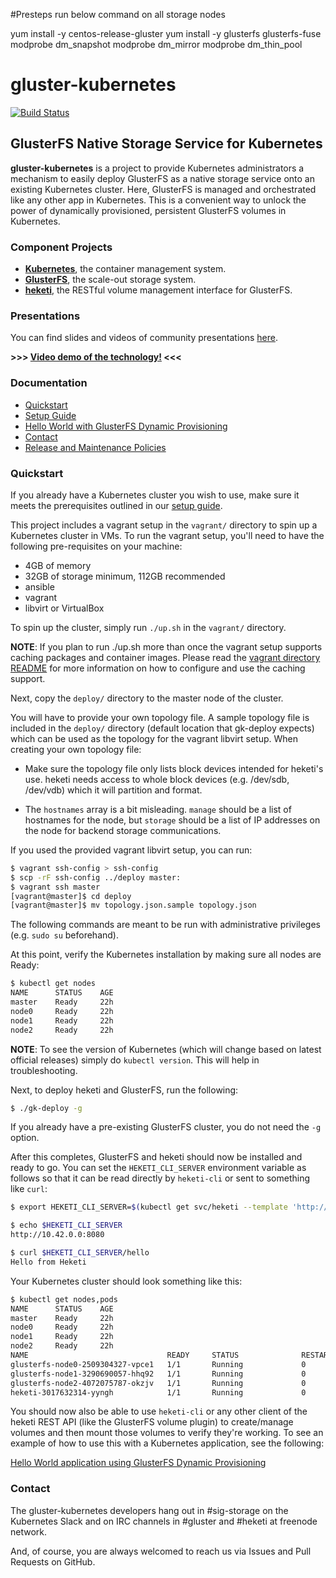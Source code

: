 #Presteps
run below command on all storage nodes

yum install -y  centos-release-gluster
yum install -y glusterfs glusterfs-fuse
modprobe  dm_snapshot
modprobe   dm_mirror
modprobe   dm_thin_pool
# gluster-kubernetes

[![Build Status](https://travis-ci.org/gluster/gluster-kubernetes.svg?branch=master)](https://travis-ci.org/gluster/gluster-kubernetes)

## GlusterFS Native Storage Service for Kubernetes

**gluster-kubernetes** is a project to provide Kubernetes administrators a
mechanism to easily deploy GlusterFS as a native storage service onto an
existing Kubernetes cluster. Here, GlusterFS is managed and orchestrated like
any other app in Kubernetes. This is a convenient way to unlock the power of
dynamically provisioned, persistent GlusterFS volumes in Kubernetes.

### Component Projects

* **[Kubernetes](http://kubernetes.io/)**, the container management system.
* **[GlusterFS](https://www.gluster.org/)**, the scale-out storage system.
* **[heketi](https://github.com/heketi/heketi)**, the RESTful volume management
  interface for GlusterFS.

### Presentations

You can find slides and videos of community presentations [here](docs/presentations).

**>>> [Video demo of the technology!](https://drive.google.com/file/d/0B667S2caJiy7QVpzVVFNQVdyaVE/view?usp=sharing) <<<**

### Documentation

* [Quickstart](#quickstart)
* [Setup Guide](./docs/setup-guide.md)
* [Hello World with GlusterFS Dynamic Provisioning](./docs/examples/hello_world/README.md)
* [Contact](#contact)
* [Release and Maintenance Policies](./docs/release-maintenance.md)

### Quickstart

If you already have a Kubernetes cluster you wish to use, make sure it meets
the prerequisites outlined in our [setup guide](./docs/setup-guide.md).

This project includes a vagrant setup in the `vagrant/` directory to spin up a
Kubernetes cluster in VMs. To run the vagrant setup, you'll need to have the
following pre-requisites on your machine:

 * 4GB of memory
 * 32GB of storage minimum, 112GB recommended
 * ansible
 * vagrant
 * libvirt or VirtualBox

To spin up the cluster, simply run `./up.sh` in the `vagrant/` directory.

**NOTE**: If you plan to run ./up.sh more than once the vagrant setup supports
caching packages and container images. Please read the
[vagrant directory README](./vagrant/README.md)
for more information on how to configure and use the caching support.

Next, copy the `deploy/` directory to the master node of the cluster.

You will have to provide your own topology file. A sample topology file is
included in the `deploy/` directory (default location that gk-deploy expects)
which can be used as the topology for the vagrant libvirt setup. When
creating your own topology file:

 * Make sure the topology file only lists block devices intended for heketi's
 use. heketi needs access to whole block devices (e.g. /dev/sdb, /dev/vdb)
 which it will partition and format.

 * The `hostnames` array is a bit misleading. `manage` should be a list of
 hostnames for the node, but `storage` should be a list of IP addresses on
 the node for backend storage communications.

If you used the provided vagrant libvirt setup, you can run:

```bash
$ vagrant ssh-config > ssh-config
$ scp -rF ssh-config ../deploy master:
$ vagrant ssh master
[vagrant@master]$ cd deploy
[vagrant@master]$ mv topology.json.sample topology.json
```

The following commands are meant to be run with administrative privileges
(e.g. `sudo su` beforehand).

At this point, verify the Kubernetes installation by making sure all nodes are
Ready:

```bash
$ kubectl get nodes
NAME      STATUS    AGE
master    Ready     22h
node0     Ready     22h
node1     Ready     22h
node2     Ready     22h
```

**NOTE**: To see the version of Kubernetes (which will change based on
latest official releases) simply do `kubectl version`. This will help in
troubleshooting.

Next, to deploy heketi and GlusterFS, run the following:

```bash
$ ./gk-deploy -g
```

If you already have a pre-existing GlusterFS cluster, you do not need the
`-g` option.

After this completes, GlusterFS and heketi should now be installed and ready
to go. You can set the `HEKETI_CLI_SERVER` environment variable as follows so
that it can be read directly by `heketi-cli` or sent to something like `curl`:

```bash
$ export HEKETI_CLI_SERVER=$(kubectl get svc/heketi --template 'http://{{.spec.clusterIP}}:{{(index .spec.ports 0).port}}')

$ echo $HEKETI_CLI_SERVER
http://10.42.0.0:8080

$ curl $HEKETI_CLI_SERVER/hello
Hello from Heketi
```

Your Kubernetes cluster should look something like this:

```bash
$ kubectl get nodes,pods
NAME      STATUS    AGE
master    Ready     22h
node0     Ready     22h
node1     Ready     22h
node2     Ready     22h
NAME                               READY     STATUS              RESTARTS   AGE
glusterfs-node0-2509304327-vpce1   1/1       Running             0          1d
glusterfs-node1-3290690057-hhq92   1/1       Running             0          1d
glusterfs-node2-4072075787-okzjv   1/1       Running             0          1d
heketi-3017632314-yyngh            1/1       Running             0          1d
```

You should now also be able to use `heketi-cli` or any other client of the
heketi REST API (like the GlusterFS volume plugin) to create/manage volumes and
then mount those volumes to verify they're working. To see an example of how
to use this with a Kubernetes application, see the following:

[Hello World application using GlusterFS Dynamic Provisioning](./docs/examples/hello_world/README.md)

### Contact

The gluster-kubernetes developers hang out in #sig-storage on the Kubernetes Slack and 
on IRC channels in #gluster and #heketi at freenode network.

And, of course, you are always welcomed to reach us via Issues and Pull Requests on GitHub.
